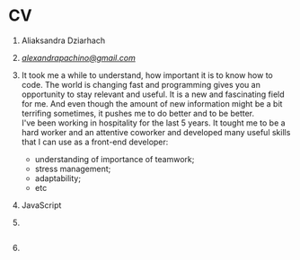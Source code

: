 #             CV
1. Aliaksandra Dziarhach
2. *alexandrapachino@gmail.com*
3. It took me a while to understand, how important it is to know how to code. The world is changing fast and programming gives you an opportunity to stay relevant and useful.
It is a new and fascinating field for me. And even though the amount of new information might be a bit terrifing sometimes, it pushes me to do better and to be better.\
I've been working in hospitality for the last 5 years. It tought me to be a hard worker and an attentive coworker and developed many useful skills that I can use as a front-end developer:
    - understanding of importance of teamwork;
    - stress management;
    - adaptability;
    - etc

4. JavaScript

5.

```
```

6.
